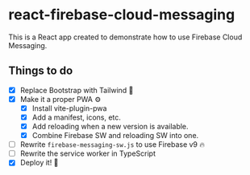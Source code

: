 # react-firebase-cloud-messaging

This is a React app created to demonstrate how to use Firebase Cloud Messaging.

## Things to do

- [x] Replace Bootstrap with Tailwind 💅
- [x] Make it a proper PWA ⚙️
  - [x] Install vite-plugin-pwa
  - [x] Add a manifest, icons, etc.
  - [x] Add reloading when a new version is available.
  - [x] Combine Firebase SW and reloading SW into one.
- [ ] Rewrite `firebase-messaging-sw.js` to use Firebase v9 🔥
- [ ] Rewrite the service worker in TypeScript
- [x] Deploy it! 🚀
